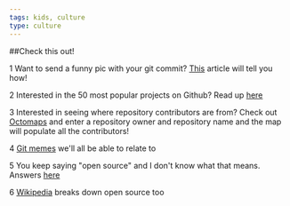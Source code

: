 ```yaml
---
tags: kids, culture
type: culture
---
```


##Check this out!

1 Want to send a funny pic with your git commit? [This](http://mroth.github.io/lolcommits/ ) article will tell you how!

2 Interested in the 50 most popular projects on Github? Read up [here](http://bostinno.streetwise.co/2011/08/16/githubs-50-most-popular-projects/)

3 Interested in seeing where repository contributors are from? Check out [Octomaps](http://octomaps.com/) and enter a repository owner and repository name and the map will populate all the contributors!

4 [Git memes](http://wheningit.tumblr.com/) we'll all be able to relate to

5 You keep saying "open source" and I don't know what that means. Answers [here](http://opensource.com/resources/what-open-source)

6 [Wikipedia](http://en.wikipedia.org/wiki/Open-source_software) breaks down open source too 